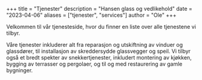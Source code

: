 +++
title = "Tjenester"
description = "Hansen glass og vedlikehold"
date = "2023-04-06"
aliases = ["tjenester", "services"]
author = "Ole"
+++

Velkommen til vår tjenesteside, hvor du finner en liste over alle tjenestene vi tilbyr.

Våre tjenester inkluderer alt fra reparasjon og utskiftning av vinduer og glassdører, til installasjon av skreddersydde glassvegger og speil. Vi tilbyr også et bredt spekter av snekkertjenester, inkludert montering av kjøkken, bygging av terrasser og pergolaer, og til og med restaurering av gamle bygninger.
